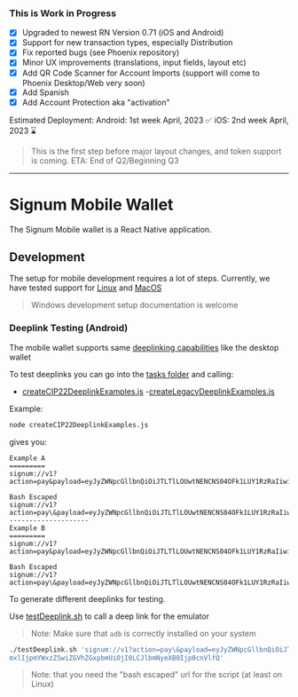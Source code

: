 ### This is Work in Progress

- [x] Upgraded to newest RN Version 0.71 (iOS and Android)
- [x] Support for new transaction types, especially Distribution
- [x] Fix reported bugs (see Phoenix repository)
- [x] Minor UX improvements (translations, input fields, layout etc)
- [x] Add QR Code Scanner for Account Imports (support will come to Phoenix Desktop/Web very soon)
- [x] Add Spanish
- [x] Add Account Protection aka "activation"

Estimated Deployment:
Android: 1st week April, 2023 ✅
iOS: 2nd week April, 2023 ⌛

> This is the first step before major layout changes, and token support is coming. ETA: End of Q2/Beginning Q3

---

# Signum Mobile Wallet

The Signum Mobile wallet is a React Native application.

## Development

The setup for mobile development requires a lot of steps. Currently, we have tested support for
[Linux](./SETUP_LINUX.md) and [MacOS](<(./SETUP_MACOS.md)>)

> Windows development setup documentation is welcome

### Deeplink Testing (Android)

The mobile wallet supports same [deeplinking capabilities](../DEEPLINKING.md) like the desktop wallet

To test deeplinks you can go into the [tasks folder](./tasks) and calling:

- [createCIP22DeeplinkExamples.js](./tasks/createCIP22DeeplinkExamples.js) -[createLegacyDeeplinkExamples.js](./tasks/createLegacyDeeplinkExamples.js)

Example:

```bash
node createCIP22DeeplinkExamples.js
```

gives you:

```
Example A
=========
signum://v1?action=pay&payload=eyJyZWNpcGllbnQiOiJTLTlLOUwtNENCNS04OFk1LUY1RzRaIiwiYW1vdW50UGxhbmNrIjoxMDAwMDAwMCwiZmVlUGxhbmNrIjo3MzUwMDAsIm1lc3NhZ2UiOiJIaSwgZnJvbSBhIGRlZXAgbGluayIsIm1lc3NhZ2VJc1RleHQiOnRydWUsImltbXV0YWJsZSI6ZmFsc2UsImRlYWRsaW5lIjoyNCwiZW5jcnlwdCI6ZmFsc2V9

Bash Escaped
signum://v1?action=pay\&payload=eyJyZWNpcGllbnQiOiJTLTlLOUwtNENCNS04OFk1LUY1RzRaIiwiYW1vdW50UGxhbmNrIjoxMDAwMDAwMCwiZmVlUGxhbmNrIjo3MzUwMDAsIm1lc3NhZ2UiOiJIaSwgZnJvbSBhIGRlZXAgbGluayIsIm1lc3NhZ2VJc1RleHQiOnRydWUsImltbXV0YWJsZSI6ZmFsc2UsImRlYWRsaW5lIjoyNCwiZW5jcnlwdCI6ZmFsc2V9
--------------------
Example B
=========
signum://v1?action=pay&payload=eyJyZWNpcGllbnQiOiJTLTlLOUwtNENCNS04OFk1LUY1RzRaIiwiaW1tdXRhYmxlIjpmYWxzZSwiZGVhZGxpbmUiOjI0LCJlbmNyeXB0Ijp0cnVlfQ

Bash Escaped
signum://v1?action=pay\&payload=eyJyZWNpcGllbnQiOiJTLTlLOUwtNENCNS04OFk1LUY1RzRaIiwiaW1tdXRhYmxlIjpmYWxzZSwiZGVhZGxpbmUiOjI0LCJlbmNyeXB0Ijp0cnVlfQ

```

To generate different deeplinks for testing.

Use [testDeeplink.sh](./tasks/testDeeplink.sh) to call a deep link for the emulator

> Note: Make sure that `adb` is correctly installed on your system

```bash
./testDeeplink.sh 'signum://v1?action=pay\&payload=eyJyZWNpcGllbnQiOiJTLTlLOUwtNENCNS04OFk1LUY1RzRaIiwiaW1tdXRhY
mxlIjpmYWxzZSwiZGVhZGxpbmUiOjI0LCJlbmNyeXB0Ijp0cnVlfQ'
```

> Note: that you need the "bash escaped" url for the script (at least on Linux)
